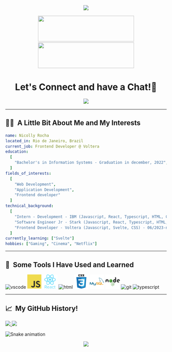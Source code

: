 <p align="center">
  <img src="https://capsule-render.vercel.app/api?type=Cylinder&&color=FFCCFF&height=150&width=250&section=header&text=Hey%20Everyone!&fontSize=85"/>
</p>

<p align="center">
 <img height="80" width="300" justifyContent="center" src="https://data.whicdn.com/images/257039116/original.gif"/><img height="80" width="300" justifyContent="center" src="https://data.whicdn.com/images/257039116/original.gif"/>
</p>


<h1 align="center">
  Let's Connect and have a Chat!💬
</h1>

<p align="center">
<a href="https://www.linkedin.com/in/nicollyrochadacaldossantos/">
  <img height="50" src="https://user-images.githubusercontent.com/46517096/166973395-19676cd8-f8ec-4abf-83ff-da8243505b82.png"/>
</a>
</p>

---

<h2> 👩‍💻 &nbsp;A Little Bit About Me and My Interests</h2>

```yaml
name: Nicolly Rocha
located_in: Rio de Janeiro, Brazil
current_job: Frontend Developer @ Voltera
education:
  [
    "Bachelor's in Information Systems - Graduation in december, 2022",
  ]
fields_of_interests:
  [
    "Web Development",
    "Application Development",
    "Frontend developer"
  ]
technical_background:
  [
    "Intern - Development - IBM (Javascript, React, Typescript, HTML, CSS, SQL, Carbon) - 01/2021-01/2023",
    "Software Engineer Jr - Stark (Javascript, React, Typescript, HTML, CSS, Bootstrap, Tailwind, Firebase) - 01/2023-05/2024",
    "Frontend Developer - Voltera (Javascript, Svelte, CSS) - 06/2023-now",
  ]
currently_learning: ["Svelte"]
hobbies: ["Gaming", "Cinema", "Netflix"]
```
  
---  
  
<h2> 🚀 &nbsp;Some Tools I Have Used and Learned</h2>
<p align="left">
<img src="https://cdn.jsdelivr.net/gh/devicons/devicon/icons/vscode/vscode-original.svg" alt="vscode" width="45" height="45"/>
<img src="https://raw.githubusercontent.com/devicons/devicon/master/icons/javascript/javascript-original.svg" alt="javascript" width="45" height="45" />
<img src="https://raw.githubusercontent.com/devicons/devicon/master/icons/react/react-original-wordmark.svg" alt="react" width="45" height="45" />
<img src="https://cdn.jsdelivr.net/gh/devicons/devicon/icons/html5/html5-original.svg" alt="html" width="45" height="45"/>
<img src="https://raw.githubusercontent.com/devicons/devicon/master/icons/css3/css3-original-wordmark.svg" alt="css3" width="45" height="45" />
<img src="https://raw.githubusercontent.com/devicons/devicon/master/icons/mysql/mysql-original-wordmark.svg" alt="mysql" width="45" height="45" />
<img src="https://raw.githubusercontent.com/devicons/devicon/master/icons/nodejs/nodejs-original-wordmark.svg" alt="nodejs" width="45" height="45" />
<img src="https://cdn.jsdelivr.net/gh/devicons/devicon/icons/git/git-original.svg" alt="git" width="45" height="45"/>
<img src="https://cdn.jsdelivr.net/gh/devicons/devicon/icons/typescript/typescript-original.svg" alt="typescript" width="45" height="45"/>
</p>

---

<h2> 📈 &nbsp;My GitHub History!</h2>
<a href="https://github.com/thepiyushmalhotra">
  <img height="180em" src="https://github-readme-stats.vercel.app/api?username=nicollyrocha&theme=omni&show_icons=true" />
  <img height="180em" src="https://github-readme-stats.vercel.app/api/top-langs/?username=nicollyrocha&theme=omni&layout=compact" />
</a>

![Snake animation](https://github.com/thepiyushmalhotra/thepiyushmalhotra/blob/output/github-contribution-grid-snake.svg)
  
<p align="center" height="180em">
  <img height="180em" src="https://thumbs.gfycat.com/ConsiderateInsignificantAcouchi-max-1mb.gif"/>
</p>
